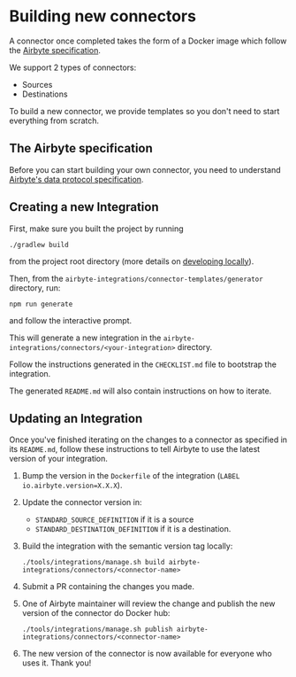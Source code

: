 # Building new connectors

A connector once completed takes the form of a Docker image which follow the [Airbyte specification](../architecture/airbyte-specification.md).

We support 2 types of connectors: 

* Sources
* Destinations

To build a new connector, we provide templates so you don't need to start everything from scratch. 

## The Airbyte specification

Before you can start building your own connector, you need to understand [Airbyte's data protocol specification](../architecture/airbyte-specification.md).

## Creating a new Integration

First, make sure you built the project by running 

```text
./gradlew build
```

from the project root directory \(more details on [developing locally](../developing-locally.md)\).

Then, from the `airbyte-integrations/connector-templates/generator` directory, run:

```text
npm run generate
```

and follow the interactive prompt. 

This will generate a new integration in the `airbyte-integrations/connectors/<your-integration>` directory. 

Follow the instructions generated in the `CHECKLIST.md` file to bootstrap the integration. 

The generated `README.md` will also contain instructions on how to iterate.

## Updating an Integration

Once you've finished iterating on the changes to a connector as specified in its `README.md`, follow these instructions to tell Airbyte to use the latest version of your integration.

1. Bump the version in the `Dockerfile` of the integration \(`LABEL io.airbyte.version=X.X.X`\).
2. Update the connector version in:
   * `STANDARD_SOURCE_DEFINITION` if it is a source
   * `STANDARD_DESTINATION_DEFINITION` if it is a destination.
3. Build the integration with the semantic version tag locally:

   ```text
   ./tools/integrations/manage.sh build airbyte-integrations/connectors/<connector-name>
   ```

4. Submit a PR containing the changes you made.
5. One of Airbyte maintainer will review the change and publish the new version of the connector do Docker hub:

   ```text
   ./tools/integrations/manage.sh publish airbyte-integrations/connectors/<connector-name>
   ```

6. The new version of the connector is now available for everyone who uses it. Thank you!

